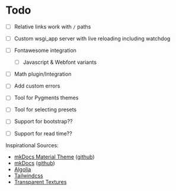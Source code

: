 # Todo

- [ ] Relative links work with `/` paths
- [ ] Custom wsgi_app server with live reloading including watchdog
- [ ] Fontawesome integration
  - [ ] Javascript & Webfont variants
- [ ] Math plugin/Integration
- [ ] Add custom errors
- [ ] Tool for Pygments themes
- [ ] Tool for selecting presets
- [ ] Support for bootstrap??
- [ ] Support for read time??


Inspirational Sources:
- [mkDocs Material Theme](https://squidfunk.github.io/mkdocs-material/) ([github](https://github.com/squidfunk/mkdocs-material))
- [mkDocs](https://www.mkdocs.org/) ([github](https://github.com/mkdocs/mkdocs))
- [Algolia](https://www.algolia.com/)
- [Tailwindcss](https://tailwindcss.com/)
- [Transparent Textures](https://www.transparenttextures.com/)